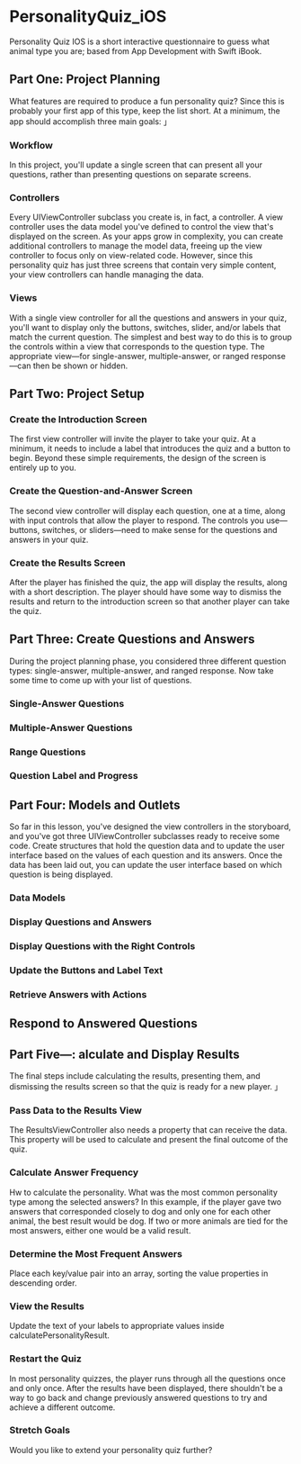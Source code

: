 # PersonalityQuiz_iOS
Personality Quiz IOS is a short interactive questionnaire to guess what animal type you are; based from App Development with Swift iBook.

## Part One: Project Planning

What features are required to produce a fun personality quiz? Since this is probably your first app of this type, keep the list short. At a minimum, the app should accomplish three main goals: 」

### Workflow

In this project, you'll update a single screen that can present all your questions, rather than presenting questions on separate screens.

### Controllers

Every UIViewController subclass you create is, in fact, a controller. A view controller uses the data model you've defined to control the view that's displayed on the screen. As your apps grow in complexity, you can create additional controllers to manage the model data, freeing up the view controller to focus only on view-related code. However, since this personality quiz has just three screens that contain very simple content, your view controllers can handle managing the data.

### Views

With a single view controller for all the questions and answers in your quiz, you'll want to display only the buttons, switches, slider, and/or labels that match the current question. The simplest and best way to do this is to group the controls within a view that corresponds to the question type. The appropriate view—for single-answer, multiple-answer, or ranged response—can then be shown or hidden.


## Part Two: Project Setup

### Create the Introduction Screen

The first view controller will invite the player to take your quiz. At a minimum, it needs to include a label that introduces the quiz and a button to begin. Beyond these simple requirements, the design of the screen is entirely up to you.

### Create the Question-and-Answer Screen

The second view controller will display each question, one at a time, along with input controls that allow the player to respond. The controls you use—buttons, switches, or sliders—need to make sense for the questions and answers in your quiz.

### Create the Results Screen

After the player has finished the quiz, the app will display the results, along with a short description. The player should have some way to dismiss the results and return to the introduction screen so that another player can take the quiz.


## Part Three: Create Questions and Answers

During the project planning phase, you considered three different question types: single-answer, multiple-answer, and ranged response. Now take some time to come up with your list of questions.

### Single-Answer Questions

### Multiple-Answer Questions

### Range Questions

### Question Label and Progress


## Part Four: Models and Outlets

So far in this lesson, you've designed the view controllers in the storyboard, and you've got three UIViewController subclasses ready to receive some code. Create structures that hold the question data and to update the user interface based on the values of each question and its answers. Once the data has been laid out, you can update the user interface based on which question is being displayed.

### Data Models

### Display Questions and Answers

### Display Questions with the Right Controls

### Update the Buttons and Label Text 

### Retrieve Answers with Actions


## Respond to Answered Questions


## Part Five—: alculate and Display Results 

The final steps include calculating the results, presenting them, and dismissing the results screen so that the quiz is ready for a new player. 」

### Pass Data to the Results View

The ResultsViewController also needs a property that can receive the data. This property will be used to calculate and present the final outcome of the quiz.

### Calculate Answer Frequency

Hw to calculate the personality. What was the most common personality type among the selected answers? In this example, if the player gave two answers that corresponded closely to dog and only one for each other animal, the best result would be dog. If two or more animals are tied for the most answers, either one would be a valid result.

### Determine the Most Frequent Answers 

Place each key/value pair into an array, sorting the value properties in descending order. 

### View the Results

Update the text of your labels to appropriate values inside calculatePersonalityResult.

### Restart the Quiz

In most personality quizzes, the player runs through all the questions once and only once. After the results have been displayed, there shouldn't be a way to go back and change previously answered questions to try and achieve a different outcome.

### Stretch Goals

Would you like to extend your personality quiz further?
